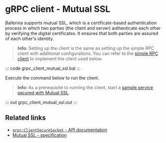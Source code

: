 # gRPC client - Mutual SSL

Ballerina supports mutual SSL, which is a certificate-based authentication process in which two parties (the client and server) authenticate each other by verifying the digital certificates. It ensures that both parties are assured of each other's identity.

>**Info:** Setting up the client is the same as setting up the simple RPC client with additional configurations. You can refer to the [simple RPC client](/learn/by-example/grpc-client-simple/) to implement the client used below.

   ::: code grpc_client_mutual_ssl.bal :::

Execute the command below to run the client.

>**Info:** As a prerequisite to running the client, start a [sample service secured with Mutual SSL](/learn/by-example/grpc-service-mutual-ssl/).

   ::: out grpc_client_mutual_ssl.out :::

## Related links
- [`grpc:ClientSecureSocket` - API documentation](https://lib.ballerina.io/ballerina/grpc/latest/records/ClientSecureSocket)
- [Mutual SSL - specification](/spec/grpc/#52-ssltls-and-mutual-ssl)
